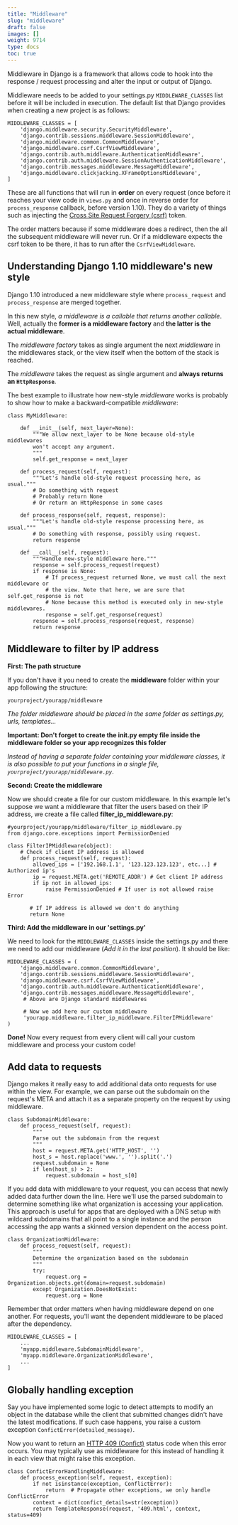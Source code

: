 ```yaml
---
title: "Middleware"
slug: "middleware"
draft: false
images: []
weight: 9714
type: docs
toc: true
---
```


Middleware in Django is a framework that allows code to hook into the response / request processing and alter the input or output of Django.

Middleware needs to be added to your settings.py `MIDDLEWARE_CLASSES` list before it will be included in execution.  The default list that Django provides when creating a new project is as follows:

```
MIDDLEWARE_CLASSES = [
    'django.middleware.security.SecurityMiddleware',
    'django.contrib.sessions.middleware.SessionMiddleware',
    'django.middleware.common.CommonMiddleware',
    'django.middleware.csrf.CsrfViewMiddleware',
    'django.contrib.auth.middleware.AuthenticationMiddleware',
    'django.contrib.auth.middleware.SessionAuthenticationMiddleware',
    'django.contrib.messages.middleware.MessageMiddleware',
    'django.middleware.clickjacking.XFrameOptionsMiddleware',
]
```

These are all functions that will run in **order** on every request (once before it reaches your view code in `views.py` and once in reverse order for `process_response` callback, before version 1.10). They do a variety of things such as injecting the [Cross Site Request Forgery (csrf)][1] token. 

The order matters because if some middleware does a redirect, then the all the subsequent middleware will never run. Or if a middleware expects the csrf token to be there, it has to run after the `CsrfViewMiddleware`. 


  [1]: https://docs.djangoproject.com/en/1.9/ref/csrf/

## Understanding Django 1.10 middleware's new style
Django 1.10 introduced a new middleware style where `process_request` and `process_response` are merged together.

In this new style, *a middleware is a callable that returns another callable*. Well, actually the **former is a middleware factory** and **the latter is the actual middleware**.

The *middleware factory* takes as single argument the next *middleware* in the middlewares stack, or the view itself when the bottom of the stack is reached.

The *middleware* takes the request as single argument and **always returns an `HttpResponse`**.

The best example to illustrate how new-style *middleware* works is probably to show how to make a backward-compatible *middleware*:

    class MyMiddleware:

        def __init__(self, next_layer=None):
            """We allow next_layer to be None because old-style middlewares
            won't accept any argument.
            """
            self.get_response = next_layer

        def process_request(self, request):
            """Let's handle old-style request processing here, as usual."""
            # Do something with request
            # Probably return None
            # Or return an HttpResponse in some cases

        def process_response(self, request, response):
            """Let's handle old-style response processing here, as usual."""
            # Do something with response, possibly using request.
            return response

        def __call__(self, request):
            """Handle new-style middleware here."""
            response = self.process_request(request)
            if response is None:
                # If process_request returned None, we must call the next middleware or
                # the view. Note that here, we are sure that self.get_response is not
                # None because this method is executed only in new-style middlewares.
                response = self.get_response(request)
            response = self.process_response(request, response)
            return response

## Middleware to filter by IP address
**First: The path structure**

If you don't have it you need to create the **middleware** folder within your app following the structure:

    yourproject/yourapp/middleware

*The folder middleware should be placed in the same folder as settings.py, urls, templates...*

**Important: Don't forget to create the __init__.py empty file inside the middleware folder so your app recognizes this folder**

*Instead of having a separate folder containing your middleware classes, it is also possible to put your functions in a single file, `yourproject/yourapp/middleware.py`*.

**Second: Create the middleware**

Now we should create a file for our custom middleware. In this example let's suppose we want a middleware that filter the users based on their IP address, we create a file called **filter_ip_middleware.py**:

    #yourproject/yourapp/middleware/filter_ip_middleware.py
    from django.core.exceptions import PermissionDenied    

    class FilterIPMiddleware(object):
        # Check if client IP address is allowed
        def process_request(self, request):
            allowed_ips = ['192.168.1.1', '123.123.123.123', etc...] # Authorized ip's
            ip = request.META.get('REMOTE_ADDR') # Get client IP address
            if ip not in allowed_ips:
                raise PermissionDenied # If user is not allowed raise Error

           # If IP address is allowed we don't do anything
           return None

**Third: Add the middleware in our 'settings.py'**

We need to look for the `MIDDLEWARE_CLASSES` inside the settings.py and there we need to add our middleware (*Add it in the last position*). It should be like:

    MIDDLEWARE_CLASSES = (
        'django.middleware.common.CommonMiddleware',
        'django.contrib.sessions.middleware.SessionMiddleware',
        'django.middleware.csrf.CsrfViewMiddleware',
        'django.contrib.auth.middleware.AuthenticationMiddleware',
        'django.contrib.messages.middleware.MessageMiddleware',
         # Above are Django standard middlewares

         # Now we add here our custom middleware
         'yourapp.middleware.filter_ip_middleware.FilterIPMiddleware'
    )

**Done!** Now every request from every client will call your custom middleware and process your custom code!
    

## Add data to requests
Django makes it really easy to add additional data onto requests for use within the view.  For example, we can parse out the subdomain on the request's META and attach it as a separate property on the request by using middleware.
```
class SubdomainMiddleware:
    def process_request(self, request):
        """
        Parse out the subdomain from the request
        """
        host = request.META.get('HTTP_HOST', '')
        host_s = host.replace('www.', '').split('.')
        request.subdomain = None
        if len(host_s) > 2:
            request.subdomain = host_s[0]
```
If you add data with middleware to your request, you can access that newly added data further down the line.  Here we'll use the parsed subdomain to determine something like what organization is accessing your application.  This approach is useful for apps that are deployed with a DNS setup with wildcard subdomains that all point to a single instance and the person accessing the app wants a skinned version dependent on the access point.
```
class OrganizationMiddleware:
    def process_request(self, request):
        """
        Determine the organization based on the subdomain
        """
        try:
            request.org = Organization.objects.get(domain=request.subdomain)
        except Organization.DoesNotExist:
            request.org = None
```
Remember that order matters when having middleware depend on one another.  For requests, you'll want the dependent middleware to be placed after the dependency.

```
MIDDLEWARE_CLASSES = [
    ...
    'myapp.middleware.SubdomainMiddleware',
    'myapp.middleware.OrganizationMiddleware',
    ...
]

```

## Globally handling exception
Say you have implemented some logic to detect attempts to modify an object in the database while the client that submitted changes didn't have the latest modifications. If such case happens, you raise a custom exception `ConfictError(detailed_message)`.

Now you want to return an [HTTP 409 (Confict)][1] status code when this error occurs. You may typically use as middleware for this instead of handling it in each view that might raise this exception.

    class ConfictErrorHandlingMiddleware:
        def process_exception(self, request, exception):
            if not isinstance(exception, ConflictError):
                return  # Propagate other exceptions, we only handle ConflictError
            context = dict(confict_details=str(exception))
            return TemplateResponse(request, '409.html', context, status=409)

 [1]: https://www.w3.org/Protocols/rfc2616/rfc2616-sec10.html#sec10.4.10

